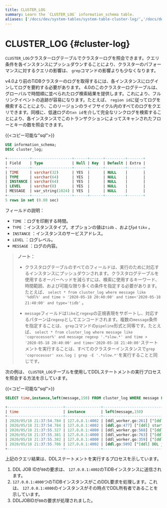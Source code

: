 ```yaml
---
title: CLUSTER_LOG
summary: Learn the `CLUSTER_LOG` information_schema table.
aliases: ['/docs/dev/system-tables/system-table-cluster-log/','/docs/dev/reference/system-databases/cluster-log/','/tidb/dev/system-table-cluster-log/']
---
```


# CLUSTER_LOG {#cluster-log}

`CLUSTER_LOG`クラスターログテーブルでクラスターログを照会できます。クエリ条件を各インスタンスにプッシュダウンすることにより、クラスターのパフォーマンスに対するクエリの影響は、 `grep`コマンドの影響よりも少なくなります。

v4.0より前のTiDBクラスターのログを取得するには、各インスタンスにログインしてログを要約する必要があります。 4.0のこのクラスターログテーブルは、グローバルで時間順に並べられたログ検索結果を提供します。これにより、フルリンクイベントの追跡が容易になります。たとえば、 `region id`に従ってログを検索することにより、このリージョンのライフサイクル内のすべてのログをクエリできます。同様に、低速ログの`txn id`を介して完全なリンクログを検索することにより、各インスタンスでこのトランザクションによってスキャンされたフローとキーの数を照会できます。

{{&lt;コピー可能な&quot;sql&quot;&gt;}}

```sql
USE information_schema;
DESC cluster_log;
```

```sql
+----------+------------------+------+------+---------+-------+
| Field    | Type             | Null | Key  | Default | Extra |
+----------+------------------+------+------+---------+-------+
| TIME     | varchar(32)      | YES  |      | NULL    |       |
| TYPE     | varchar(64)      | YES  |      | NULL    |       |
| INSTANCE | varchar(64)      | YES  |      | NULL    |       |
| LEVEL    | varchar(8)       | YES  |      | NULL    |       |
| MESSAGE  | var_string(1024) | YES  |      | NULL    |       |
+----------+------------------+------+------+---------+-------+
5 rows in set (0.00 sec)
```

フィールドの説明：

-   `TIME` ：ログを印刷する時間。
-   `TYPE` ：インスタンスタイプ。オプションの値は`tidb` 、および`pd` `tikv` 。
-   `INSTANCE` ：インスタンスのサービスアドレス。
-   `LEVEL` ：ログレベル。
-   `MESSAGE` ：ログの内容。

> <strong>ノート：</strong>
>
> -   クラスタログテーブルのすべてのフィールドは、実行のために対応するインスタンスにプッシュダウンされます。クラスタログテーブルを使用するオーバーヘッドを減らすには、検索に使用するキーワード、時間範囲、および可能な限り多くの条件を指定する必要があります。たとえば、 `select * from cluster_log where message like '%ddl%' and time > '2020-05-18 20:40:00' and time<'2020-05-18 21:40:00' and type='tidb'` 。
>
> -   `message`フィールドは`like`と`regexp`の正規表現をサポートし、対応するパターンは`regexp`としてエンコードされます。複数の`message`条件を指定することは、 `grep`コマンドの`pipeline`形式と同等です。たとえば、 `select * from cluster_log where message like 'coprocessor%' and message regexp '.*slow.*' and time > '2020-05-18 20:40:00' and time<'2020-05-18 21:40:00'`ステートメントを実行することは、すべてのクラスターインスタンスで`grep 'coprocessor' xxx.log | grep -E '.*slow.*'`を実行することと同じです。

次の例は、 `CLUSTER_LOG`テーブルを使用してDDLステートメントの実行プロセスを照会する方法を示しています。

{{&lt;コピー可能な&quot;sql&quot;&gt;}}

```sql
SELECT time,instance,left(message,150) FROM cluster_log WHERE message LIKE '%ddl%job%ID.80%' AND type='tidb' AND time > '2020-05-18 20:40:00' AND time < '2020-05-18 21:40:00'
```

```sql
+-------------------------+----------------+--------------------------------------------------------------------------------------------------------------------------------------------------------+
| time                    | instance       | left(message,150)                                                                                                                                      |
+-------------------------+----------------+--------------------------------------------------------------------------------------------------------------------------------------------------------+
| 2020/05/18 21:37:54.784 | 127.0.0.1:4002 | [ddl_worker.go:261] ["[ddl] add DDL jobs"] ["batch count"=1] [jobs="ID:80, Type:create table, State:none, SchemaState:none, SchemaID:1, TableID:79, Ro |
| 2020/05/18 21:37:54.784 | 127.0.0.1:4002 | [ddl.go:477] ["[ddl] start DDL job"] [job="ID:80, Type:create table, State:none, SchemaState:none, SchemaID:1, TableID:79, RowCount:0, ArgLen:1, start |
| 2020/05/18 21:37:55.327 | 127.0.0.1:4000 | [ddl_worker.go:568] ["[ddl] run DDL job"] [worker="worker 1, tp general"] [job="ID:80, Type:create table, State:none, SchemaState:none, SchemaID:1, Ta |
| 2020/05/18 21:37:55.381 | 127.0.0.1:4000 | [ddl_worker.go:763] ["[ddl] wait latest schema version changed"] [worker="worker 1, tp general"] [ver=70] ["take time"=50.809848ms] [job="ID:80, Type: |
| 2020/05/18 21:37:55.382 | 127.0.0.1:4000 | [ddl_worker.go:359] ["[ddl] finish DDL job"] [worker="worker 1, tp general"] [job="ID:80, Type:create table, State:synced, SchemaState:public, SchemaI |
| 2020/05/18 21:37:55.786 | 127.0.0.1:4002 | [ddl.go:509] ["[ddl] DDL job is finished"] [jobID=80]                                                                                                  |
+-------------------------+----------------+--------------------------------------------------------------------------------------------------------------------------------------------------------+
```

上記のクエリ結果は、DDLステートメントを実行するプロセスを示しています。

1.  DDL JOB IDが`80`の要求は、 `127.0.0.1:4002`のTiDBインスタンスに送信されます。
2.  `127.0.0.1:4000`つのTiDBインスタンスがこのDDL要求を処理します。これは、 `127.0.0.1:4000`のインスタンスがその時点でDDL所有者であることを示しています。
3.  DDLJOBIDが`80`の要求が処理されました。
